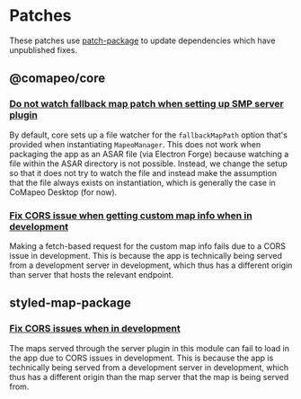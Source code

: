 # Patches

These patches use [patch-package](https://github.com/ds300/patch-package) to update dependencies which have unpublished
fixes.

## @comapeo/core

### [Do not watch fallback map patch when setting up SMP server plugin](./@comapeo+core+4.3.0+001+fix-smp-fallback-map-setup.patch)

By default, core sets up a file watcher for the `fallbackMapPath` option that's provided when instantiating `MapeoManager`. This does not work when packaging the app as an ASAR file (via Electron Forge) because watching a file within the ASAR directory is not possible. Instead, we change the setup so that it does not try to watch the file and instead make the assumption that the file always exists on instantiation, which is generally the case in CoMapeo Desktop (for now).

### [Fix CORS issue when getting custom map info when in development](./@comapeo+core+4.3.0+002+fix-custom-map-info-cors.patch)

Making a fetch-based request for the custom map info fails due to a CORS issue in development. This is because the app is technically being served from a development server in development, which thus has a different origin than server that hosts the relevant endpoint.

## styled-map-package

### [Fix CORS issues when in development](styled-map-package+3.0.0+001+fix-CORS-issues.patch)

The maps served through the server plugin in this module can fail to load in the app due to CORS issues in development. This is because the app is technically being served from a development server in development, which thus has a different origin than the map server that the map is being served from.
